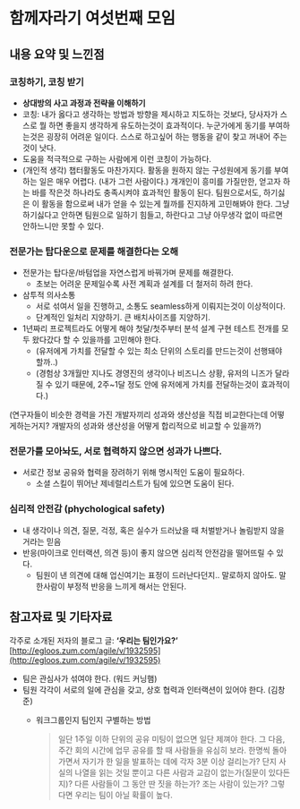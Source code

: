 # 함께자라기 여섯번째 모임

## 내용 요약 및 느낀점

### 코칭하기, 코칭 받기

- **상대방의 사고 과정과 전략을 이해하기**
- 코칭: 내가 옳다고 생각하는 방법과 방향을 제시하고 지도하는 것보다, 당사자가 스스로 뭘 하면 좋을지 생각하게 유도하는것이 효과적이다. 누군가에게 동기를 부여하는것은 굉장히 어려운 일이다. 스스로 하고싶어 하는 행동을 같이 찾고 꺼내어 주는것이 낫다.
- 도움을 적극적으로 구하는 사람에게 이런 코칭이 가능하다.
- (개인적 생각) 챕터활동도 마찬가지다. 활동을 원하지 않는 구성원에게 동기를 부여하는 일은 매우 어렵다. (내가 그런 사람이다.) 개개인이 흥미를 가질만한, 얻고자 하는 바를 작은것 하나라도 충족시켜야 효과적인 활동이 된다. 팀원으로서도, 하기싫은 이 활동을 함으로써 내가 얻을 수 있는게 뭘까를 진지하게 고민해봐야 한다. 그냥 하기싫다고 안하면 팀원으로 일하기 힘들고, 하란다고 그냥 아무생각 없이 따르면 안하느니만 못할 수 있다.

### 전문가는 탑다운으로 문제를 해결한다는 오해

- 전문가는 탑다운/바텀업을 자연스럽게 바꿔가며 문제를 해결한다.
    - 초보는 어려운 문제일수록 사전 계획과 설계를 더 철저히 하려 한다.
- 삼투적 의사소통
    - 서로 섞여서 일을 진행하고, 소통도 seamless하게 이뤄지는것이 이상적이다.
    - 단계적인 일처리 지양하기. 큰 배치사이즈를 지양하기.
- 1년짜리 프로젝트라도 어떻게 해야 첫달/첫주부터 분석 설계 구현 테스트 전개를 모두 왔다갔다 할 수 있을까를 고민해야 한다.
    - (유저에게 가치를 전달할 수 있는 최소 단위의 스토리를 만드는것이 선행돼야 할까..)
    - (경험상 3개월만 지나도 경영진의 생각이나 비즈니스 상황, 유저의 니즈가 달라질 수 있기 때문에, 2주~1달 정도 안에 유저에게 가치를 전달하는것이 효과적이다.)

(연구자들이 비슷한 경력을 가진 개발자끼리 성과와 생산성을 직접 비교한다는데 어떻게하는거지? 개발자의 성과와 생산성을 어떻게 합리적으로 비교할 수 있을까?)


### 전문가를 모아놔도, 서로 협력하지 않으면 성과가 나쁘다.

- 서로간 정보 공유와 협력을 장려하기 위해 명시적인 도움이 필요하다.
    - 소셜 스킬이 뛰어난 제네럴리스트가 팀에 있으면 도움이 된다.

### 심리적 안전감 (phychological safety)

- 내 생각이나 의견, 질문, 걱정, 혹은 실수가 드러났을 때 처벌받거나 놀림받지 않을 거라는 믿음
- 반응(마이크로 인터랙션, 의견 등)이 좋지 않으면 심리적 안전감을 떨어뜨릴 수 있다.
    - 팀원이 낸 의견에 대해 업신여기는 표정이 드러난다던지.. 말로하지 않아도. 말한사람이 부정적 반응을 느끼게 해서는 안된다.

## 참고자료 및 기타자료

각주로 소개된 저자의 블로그 글: **‘우리는 팀인가요?’** [http://egloos.zum.com/agile/v/1932595](http://egloos.zum.com/agile/v/1932595)

- 팀은 관심사가 섞여야 한다. (워드 커닝햄)
- 팀원 각각이 서로의 일에 관심을 갖고, 상호 협력과 인터랙션이 있어야 한다. (김창준)
    - 워크그룹인지 팀인지 구별하는 방법
        
        > 일단 1주일 이하 단위의 공유 미팅이 없으면 일단 제껴야 한다. 그 다음, 주간 회의 시간에 업무 공유를 할 때 사람들을 유심히 보라. 한명씩 돌아가면서 자기가 한 일을 발표하는 데에 각자 3분 이상 걸리는가? 단지 사실의 나열을 읽는 것일 뿐이고 다른 사람과 교감이 없는가(질문이 있다든지)? 다른 사람들이 그 동안 딴 짓을 하는가? 조는 사람이 있는가? 그렇다면 우리는 팀이 아닐 확률이 높다.
        > 

